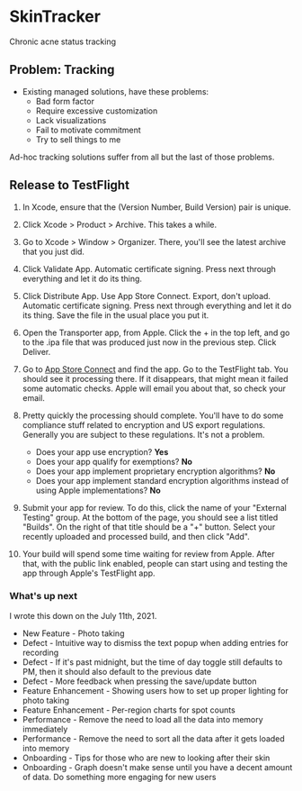 # SkinTracker

Chronic acne status tracking

## Problem: Tracking

- Existing managed solutions, have these problems:
  - Bad form factor
  - Require excessive customization
  - Lack visualizations
  - Fail to motivate commitment
  - Try to sell things to me
  
Ad-hoc tracking solutions suffer from all but the last of those problems.

## Release to TestFlight

1. In Xcode, ensure that the (Version Number, Build Version) pair is unique.

2. Click Xcode > Product > Archive. This takes a while.

3. Go to Xcode > Window > Organizer.  There, you'll see the latest archive that you just did.

4. Click Validate App. Automatic certificate signing. Press next through everything and let it do its thing.

5. Click Distribute App. Use App Store Connect. Export, don't upload. Automatic certificate signing. Press next through
   everything and let it do its thing. Save the file in the usual place you put it.
   
6. Open the Transporter app, from Apple. Click the + in the top left, and go to the .ipa file that was produced just 
   now in the previous step. Click Deliver.
   
7. Go to [App Store Connect](https://appstoreconnect.apple.com) and find the app. Go to the TestFlight tab. You should
   see it processing there. If it disappears, that might mean it failed some automatic checks. Apple will email you 
   about that, so check your email.
   
8. Pretty quickly the processing should complete. You'll have to do some compliance stuff related to encryption and
   US export regulations. Generally you are subject to these regulations. It's not a problem.
   - Does your app use encryption? **Yes**
   - Does your app qualify for exemptions? **No**
   - Does your app implement proprietary encryption algorithms? **No**
   - Does your app implement standard encryption algorithms instead of using Apple implementations? **No**
   
9. Submit your app for review. To do this, click the name of your "External Testing" group. At the bottom of the page, 
   you should see a list titled "Builds". On the right of that title should be a "+" button. Select your recently 
   uploaded and processed build, and then click "Add".

9. Your build will spend some time waiting for review from Apple. After that, with the public link enabled, people can
   start using and testing the app through Apple's TestFlight app.
   
### What's up next

I wrote this down on the July 11th, 2021.

- New Feature - Photo taking
- Defect - Intuitive way to dismiss the text popup when adding entries for recording
- Defect - If it's past midnight, but the time of day toggle still defaults to PM, then it should also default to the previous date
- Defect - More feedback when pressing the save/update button
- Feature Enhancement - Showing users how to set up proper lighting for photo taking
- Feature Enhancement - Per-region charts for spot counts
- Performance - Remove the need to load all the data into memory immediately
- Performance - Remove the need to sort all the data after it gets loaded into memory
- Onboarding - Tips for those who are new to looking after their skin
- Onboarding - Graph doesn't make sense until you have a decent amount of data. Do something more engaging for new users